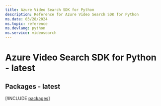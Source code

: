 ```yaml
---
title: Azure Video Search SDK for Python
description: Reference for Azure Video Search SDK for Python
ms.date: 03/28/2024
ms.topic: reference
ms.devlang: python
ms.service: videosearch
---
```

# Azure Video Search SDK for Python - latest
## Packages - latest
[!INCLUDE [packages](video-search-index.md)]